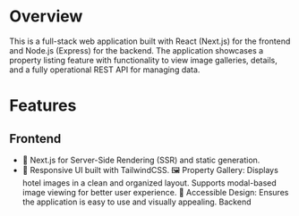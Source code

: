 # Overview #
This is a full-stack web application built with React (Next.js) for the frontend and Node.js (Express) for the backend. The application showcases a property listing feature with functionality to view image galleries, details, and a fully operational REST API for managing data.

# Features #
## Frontend ##
- 🚀 Next.js for Server-Side Rendering (SSR) and static generation.
- 📱 Responsive UI built with TailwindCSS.
🖼️ Property Gallery:
Displays hotel images in a clean and organized layout.
Supports modal-based image viewing for better user experience.
🎨 Accessible Design: Ensures the application is easy to use and visually appealing.
Backend
